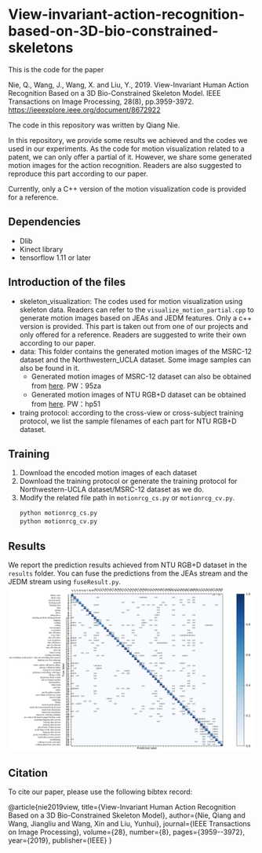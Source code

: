 # View-invariant-action-recognition-based-on-3D-bio-constrained-skeletons

This is the code for the paper

Nie, Q., Wang, J., Wang, X. and Liu, Y., 2019. View-Invariant Human Action Recognition Based on a 3D Bio-Constrained Skeleton Model. IEEE Transactions on Image Processing, 28(8), pp.3959-3972. https://ieeexplore.ieee.org/document/8672922

The code in this repository was written by Qiang Nie.

In this repository, we provide some results we achieved and the codes we used in our experiments. As the code for motion visualization related to a patent, we can only offer a partial of it. However, we share some generated motion images for the action recognition. Readers are also suggested to reproduce this part according to our paper.

Currently, only a C++ version of the motion visualization code is provided for a reference.

## Dependencies
* Dlib
* Kinect library
* tensorflow 1.11 or later

## Introduction of the files
* skeleton_visualization: The codes used for motion visualization using skeleton data. Readers can refer to the `visualize_motion_partial.cpp` to generate motion images based on JEAs and JEDM features. Only a c++ version is provided. This part is taken out from one of our projects and only offered for a reference. Readers are suggested to write their own according to our paper.
* data: This folder contains the generated motion images of the MSRC-12 dataset and the Northwestern_UCLA dataset. Some image samples can also be found in it. 
  * Generated motion images of MSRC-12 dataset can also be obtained from [here](https://pan.baidu.com/s/19U8oUBM25-55lJ7k_fCTAA). PW：95za
  * Generated motion images of NTU RGB+D dataset can be obtained from [here](https://pan.baidu.com/s/1UrTqjqHQpXBp8YCH5XoYJQ). PW：hp51
* traing protocol: according to the cross-view or cross-subject training protocol, we list the sample filenames of each part for NTU RGB+D dataset.

## Training
1. Download the encoded motion images of each dataset
2. Download the training protocol or generate the training protocol for Northwestern-UCLA dataset/MSRC-12 dataset as we do.
3. Modify the related file path in `motionrcg_cs.py` or `motionrcg_cv.py`.
    ```python
    python motionrcg_cs.py
    python motionrcg_cv.py


## Results
We report the prediction results achieved from NTU RGB+D dataset in the `results` folder. You can fuse the predictions from the JEAs stream and the JEDM stream using `fuseResult.py`.
![](https://github.com/NIEQiang001/view-invariant-action-recognition-based-on-3D-bio-constrained-skeletons/raw/master/results/NCMcv_NTU.jpg)


## Citation
To cite our paper, please use the following bibtex record:

@article{nie2019view,
  title={View-Invariant Human Action Recognition Based on a 3D Bio-Constrained Skeleton Model},
  author={Nie, Qiang and Wang, Jiangliu and Wang, Xin and Liu, Yunhui},
  journal={IEEE Transactions on Image Processing},
  volume={28},
  number={8},
  pages={3959--3972},
  year={2019},
  publisher={IEEE}
}
